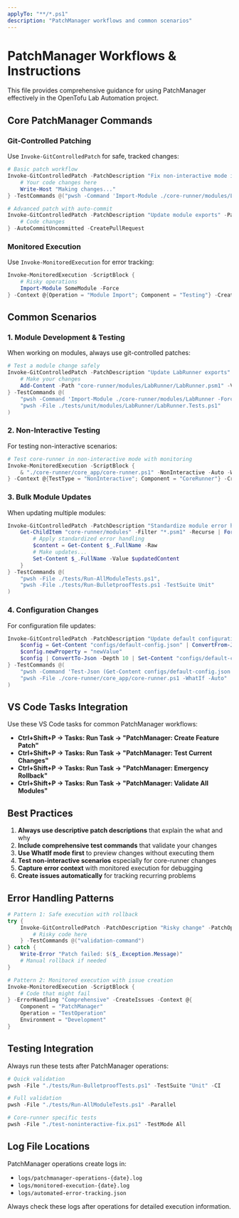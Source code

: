 ```yaml
---
applyTo: "**/*.ps1"
description: "PatchManager workflows and common scenarios"
---
```


# PatchManager Workflows & Instructions

This file provides comprehensive guidance for using PatchManager effectively in the OpenTofu Lab Automation project.

## Core PatchManager Commands

### Git-Controlled Patching
Use `Invoke-GitControlledPatch` for safe, tracked changes:

```powershell
# Basic patch workflow
Invoke-GitControlledPatch -PatchDescription "Fix non-interactive mode issues" -PatchOperation {
    # Your code changes here
    Write-Host "Making changes..."
} -TestCommands @("pwsh -Command 'Import-Module ./core-runner/modules/LabRunner -Force'")

# Advanced patch with auto-commit
Invoke-GitControlledPatch -PatchDescription "Update module exports" -PatchOperation {
    # Code changes
} -AutoCommitUncommitted -CreatePullRequest
```

### Monitored Execution
Use `Invoke-MonitoredExecution` for error tracking:

```powershell
Invoke-MonitoredExecution -ScriptBlock {
    # Risky operations
    Import-Module SomeModule -Force
} -Context @{Operation = "Module Import"; Component = "Testing"} -CreateIssues
```

## Common Scenarios

### 1. Module Development & Testing
When working on modules, always use git-controlled patches:

```powershell
# Test a module change safely
Invoke-GitControlledPatch -PatchDescription "Update LabRunner exports" -PatchOperation {
    # Make your changes
    Add-Content -Path "core-runner/modules/LabRunner/LabRunner.psm1" -Value "# New function"
} -TestCommands @(
    "pwsh -Command 'Import-Module ./core-runner/modules/LabRunner -Force'",
    "pwsh -File ./tests/unit/modules/LabRunner/LabRunner.Tests.ps1"
)
```

### 2. Non-Interactive Testing
For testing non-interactive scenarios:

```powershell
# Test core-runner in non-interactive mode with monitoring
Invoke-MonitoredExecution -ScriptBlock {
    & "./core-runner/core_app/core-runner.ps1" -NonInteractive -Auto -WhatIf
} -Context @{TestType = "NonInteractive"; Component = "CoreRunner"} -CreateIssues
```

### 3. Bulk Module Updates
When updating multiple modules:

```powershell
Invoke-GitControlledPatch -PatchDescription "Standardize module error handling" -PatchOperation {
    Get-ChildItem "core-runner/modules" -Filter "*.psm1" -Recurse | ForEach-Object {
        # Apply standardized error handling
        $content = Get-Content $_.FullName -Raw
        # Make updates...
        Set-Content $_.FullName -Value $updatedContent
    }
} -TestCommands @(
    "pwsh -File ./tests/Run-AllModuleTests.ps1",
    "pwsh -File ./tests/Run-BulletproofTests.ps1 -TestSuite Unit"
)
```

### 4. Configuration Changes
For configuration file updates:

```powershell
Invoke-GitControlledPatch -PatchDescription "Update default configuration" -PatchOperation {
    $config = Get-Content "configs/default-config.json" | ConvertFrom-Json
    $config.newProperty = "newValue"
    $config | ConvertTo-Json -Depth 10 | Set-Content "configs/default-config.json"
} -TestCommands @(
    "pwsh -Command 'Test-Json (Get-Content configs/default-config.json -Raw)'",
    "pwsh -File ./core-runner/core_app/core-runner.ps1 -WhatIf -Auto"
)
```

## VS Code Tasks Integration

Use these VS Code tasks for common PatchManager workflows:

- **Ctrl+Shift+P → Tasks: Run Task → "PatchManager: Create Feature Patch"**
- **Ctrl+Shift+P → Tasks: Run Task → "PatchManager: Test Current Changes"**
- **Ctrl+Shift+P → Tasks: Run Task → "PatchManager: Emergency Rollback"**
- **Ctrl+Shift+P → Tasks: Run Task → "PatchManager: Validate All Modules"**

## Best Practices

1. **Always use descriptive patch descriptions** that explain the what and why
2. **Include comprehensive test commands** that validate your changes
3. **Use WhatIf mode first** to preview changes without executing them
4. **Test non-interactive scenarios** especially for core-runner changes
5. **Capture error context** with monitored execution for debugging
6. **Create issues automatically** for tracking recurring problems

## Error Handling Patterns

```powershell
# Pattern 1: Safe execution with rollback
try {
    Invoke-GitControlledPatch -PatchDescription "Risky change" -PatchOperation {
        # Risky code here
    } -TestCommands @("validation-command")
} catch {
    Write-Error "Patch failed: $($_.Exception.Message)"
    # Manual rollback if needed
}

# Pattern 2: Monitored execution with issue creation
Invoke-MonitoredExecution -ScriptBlock {
    # Code that might fail
} -ErrorHandling "Comprehensive" -CreateIssues -Context @{
    Component = "PatchManager"
    Operation = "TestOperation"
    Environment = "Development"
}
```

## Testing Integration

Always run these tests after PatchManager operations:

```powershell
# Quick validation
pwsh -File "./tests/Run-BulletproofTests.ps1" -TestSuite "Unit" -CI

# Full validation
pwsh -File "./tests/Run-AllModuleTests.ps1" -Parallel

# Core-runner specific tests
pwsh -File "./test-noninteractive-fix.ps1" -TestMode All
```

## Log File Locations

PatchManager operations create logs in:
- `logs/patchmanager-operations-{date}.log`
- `logs/monitored-execution-{date}.log`
- `logs/automated-error-tracking.json`

Always check these logs after operations for detailed execution information.
